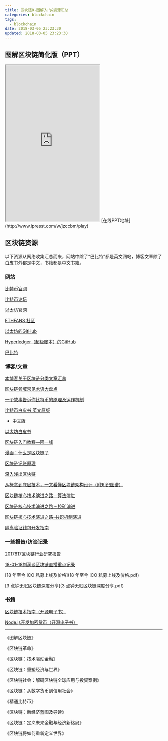 ```yaml
---
title: 区块链0-图解入门&资源汇总
categories: blockchain
tags:
  - blockchain
date: 2018-03-05 23:23:30
updated: 2018-03-05 23:23:30
---
```



## 图解区块链简化版（PPT）
<iframe src="http://www.ipresst.com/w/jzccbm/play" height="500"></iframe>
[在线PPT地址](http://www.ipresst.com/w/jzccbm/play)

## 区块链资源
以下资源从网络收集汇总而来，网站中除了“巴比特”都是英文网站，博客文章除了白皮书外都是中文，书籍都是中文书籍。

### 网站

[比特币官网](https://bitcoin.org/en/)

[比特币论坛](https://bitcointalk.org/)

[以太坊官网](https://www.ethereum.org/)

[ETHFANS 社区](http://ethfans.org/)

[以太坊的GitHub](https://github.com/ethereum)

[Hyperledger（超级账本）的GitHub](https://github.com/hyperledger/hyperledger)

[巴比特](http://www.8btc.com/)

### 博客/文章

[本博客关于区块链分类文章汇总](/tags/blockchain/)

[区块链领域常见术语大盘点](http://storage.it168.com/a2017/1113/3179/000003179480.shtml)

[一个故事告诉你比特币的原理及运作机制](http://www.javacui.com/block/476.html)

[比特币白皮书 英文原版](https://www.bitcoin.com/bitcoin.pdf)
  - [中文版](http://www.8btc.com/wiki/bitcoin-a-peer-to-peer-electronic-cash-system)

[以太坊白皮书](http://ethfans.org/posts/ethereum-whitepaper)

[区块链入门教程—阮一峰](http://www.ruanyifeng.com/blog/2017/12/blockchain-tutorial.html)

[漫画：什么是区块链？](https://mp.weixin.qq.com/s/nY0hna6co2RB0QDBhXFX5A)

[区块链记账原理](https://learnblockchain.cn/2017/10/25/whatbc/)

[深入浅出区块链](https://learnblockchain.cn/)

[从概念到底层技术，一文看懂区块链架构设计（附知识图谱）](http://www.8btc.com/ebook-blockchain)

[区块链核心技术演进之路－算法演进](http://www.8btc.com/blockchain-tech-algorithm]http://www.8btc.com/blockchain-tech-algorithm)

[区块链核心技术演进之路 – 挖矿演进](http://www.8btc.com/blockchain-tech-mining)

[区块链核心技术演进之路-共识机制演进](http://www.8btc.com/blockchain-tech-consensus-mechanism)

[隔离验证钱包开发指南](http://8btc.com/article-3472-1.html)

### 一些报告/访谈记录

[2017817区块链行业研究报告](2017817区块链行业研究报告.pdf)

[18-01-18刘润谈区块链直播重点记录](18-01-18刘润谈区块链直播重点记录.doc)

[18 年至今 ICO 私募上线及价格](18 年至今 ICO 私募上线及价格.pdf)

[3 点钟无眠区块链深度分享](3 点钟无眠区块链深度分享.pdf)

### 书籍

[区块链技术指南（开源电子书）](https://www.gitbook.com/book/yeasy/blockchain_guide/details)

[Node.js开发加密货币（开源电子书）](https://www.gitbook.com/book/imfly/bitcoin-on-nodejs/details)

----

《图解区块链》

《区块链革命》

《区块链：技术驱动金融》

《区块链：重塑经济与世界》

《区块链社会：解码区块链全球应用与投资案例》

《区块链：从数字货币到信用社会》

《精通比特币》

《区块链：新经济蓝图及导读》

《区块链：定义未来金融与经济新格局》

《区块链将如何重新定义世界》
